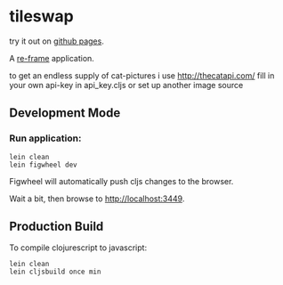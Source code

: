 # tileswap

try it out on [github pages](https://tarnung.github.io/tileswap/).

A [re-frame](https://github.com/Day8/re-frame) application.

to get an endless supply of cat-pictures i use http://thecatapi.com/
fill in your own api-key in api_key.cljs or set up another image source

## Development Mode

### Run application:

```
lein clean
lein figwheel dev
```

Figwheel will automatically push cljs changes to the browser.

Wait a bit, then browse to [http://localhost:3449](http://localhost:3449).

## Production Build


To compile clojurescript to javascript:

```
lein clean
lein cljsbuild once min
```
